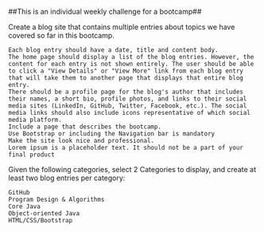##This is an individual weekly challenge for a bootcamp## 

Create a blog site that contains multiple entries about topics we have covered so far in this bootcamp.

    Each blog entry should have a date, title and content body.
    The home page should display a list of the blog entries. However, the content for each entry is not shown entirely. The user should be able to click a "View Details" or "View More" link from each blog entry that will take them to another page that displays that entire blog entry.
    There should be a profile page for the blog's author that includes their names, a short bio, profile photos, and links to their social media sites (LinkedIn, GitHub, Twitter, Facebook, etc.). The social media links should also include icons representative of which social media platform.
    Include a page that describes the bootcamp.
    Use Bootstrap or including the Navigation bar is mandatory
    Make the site look nice and professional.
    Lorem ipsum is a placeholder text. It should not be a part of your final product

Given the following categories, select 2 Categories to display, and create at least two blog entries per category:

    GitHub
    Program Design & Algorithms
    Core Java
    Object-oriented Java
    HTML/CSS/Bootstrap
